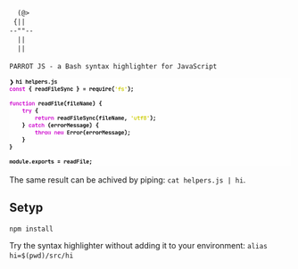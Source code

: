 ```
  (@>  
 {||
--""--
  ||
  ||

PARROT JS - a Bash syntax highlighter for JavaScript
```

![screenshot1.png](screenshot1.png)

The same result can be achived by piping: `cat helpers.js | hi`.


## Setyp

```
npm install
```

Try the syntax highlighter without adding it to your environment: `alias hi=$(pwd)/src/hi`

